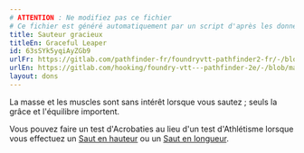 ```yaml
---
# ATTENTION : Ne modifiez pas ce fichier
# Ce fichier est généré automatiquement par un script d'après les données du module Foundry VTT officiel et de sa traduction
title: Sauteur gracieux
titleEn: Graceful Leaper
id: 63sSYk5yqiAyZGb9
urlFr: https://gitlab.com/pathfinder-fr/foundryvtt-pathfinder2-fr/-/blob/master/data/feats/63sSYk5yqiAyZGb9.htm
urlEn: https://gitlab.com/hooking/foundry-vtt---pathfinder-2e/-/blob/master/packs/data/feats.db/graceful-leaper.json
layout: dons
---
```

La masse et les muscles sont sans intérêt lorsque vous sautez ; seuls la grâce et l'équilibre importent.

Vous pouvez faire un test d'Acrobaties au lieu d'un test d'Athlétisme lorsque vous effectuez un [Saut en hauteur](../actions/sauter-en-hauteur.md) ou un [Saut en longueur](../actions/sauter-en-longueur.md).
